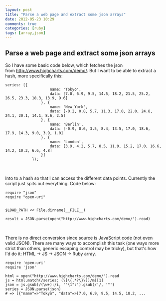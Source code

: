 ```yaml
---
layout: post
title: "Parse a web page and extract some json arrays"
date: 2012-05-23 10:29
comments: true
categories: [ruby]
tags: [array,json]
---
```

## Parse a web page and extract some json arrays
So I have some basic code below, which fetches the json from <a href="http://www.highcharts.com/demo/" rel="nofollow">http://www.highcharts.com/demo/</a>. But I want to be able to extract a hash, more specifically this:
<pre><code>series: [{
                    name: 'Tokyo',
                    data: [7.0, 6.9, 9.5, 14.5, 18.2, 21.5, 25.2, 26.5, 23.3, 18.3, 13.9, 9.6]
                }, {
                    name: 'New York',
                    data: [-0.2, 0.8, 5.7, 11.3, 17.0, 22.0, 24.8, 24.1, 20.1, 14.1, 8.6, 2.5]
                }, {
                    name: 'Berlin',
                    data: [-0.9, 0.6, 3.5, 8.4, 13.5, 17.0, 18.6, 17.9, 14.3, 9.0, 3.9, 1.0]
                }, {
                    name: 'London',
                    data: [3.9, 4.2, 5.7, 8.5, 11.9, 15.2, 17.0, 16.6, 14.2, 10.3, 6.6, 4.8]
                }]
            });</code></pre>
&nbsp;

Into to a hash so that I can access the different data points. Currently the script just spits out everything. Code below:
<pre><code>require "json"
require "open-uri"


$LOAD_PATH &lt;&lt; File.dirname(__FILE__)

result = JSON.parse(open("http://www.highcharts.com/demo/").read)</code></pre>
&nbsp;

There is no direct conversion since source is JavaScript code (not even valid JSON). There are many ways to accomplish this task (one ways more strict than others, generic escaping control may be tricky), but that's how I'd do it: HTML -&gt; JS -&gt; JSON -&gt; Ruby array.
<pre><code>require 'open-uri'
require 'json'

html = open("http://www.highcharts.com/demo/").read
js = html.match(/series: (\[\{.*?\}\])/m)[1]
json = js.gsub(/(\w+):/i, '"\1":').gsub(/'/, '"')
series = JSON.parse(json)
# =&gt; [{"name"=&gt;"Tokyo", "data"=&gt;[7.0, 6.9, 9.5, 14.5, 18.2, ... </code></pre>
&nbsp;
